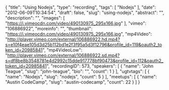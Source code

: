 {
  "title": "Using Nodejs",
  "type": "recording",
  "tags": [
    "Nodejs"
  ],
  "date": "2012-06-09T10:34:54",
  "draft": false,
  "slug": "using-nodejs",
  "abstract": "",
  "description": "",
  "images": [
    "https://i.vimeocdn.com/video/490130975_295x166.jpg"
  ],
  "vimeo": "106886922",
  "moreinfo": "",
  "thumbnail": "https://i.vimeocdn.com/video/490130975_295x166.jpg",
  "mp4Video": "http://player.vimeo.com/external/106886922.hd.mp4?s=e10f4eae105d3d25b112bd1e2f3f95a5d3f12796&profile_id=119&oauth2_token_id=20985841",
  "mp4VideoLow": "http://player.vimeo.com/external/106886922.sd.mp4?s=df8be8b3548781e4d2992c15dde917778bf90473&profile_id=112&oauth2_token_id=20985841",
  "recordingID": 573,
  "speakers": [
    {
      "name": "John Teague",
      "slug": "john-teague",
      "bio": "",
      "count": 1
    }
  ],
  "ugtvtags": [
    {
      "name": "Nodejs",
      "slug": "nodejs",
      "count": 5
    }
  ],
  "meetups": [
    {
      "name": "Austin CodeCamp",
      "slug": "austin-codecamp",
      "count": 22
    }
  ]
}
